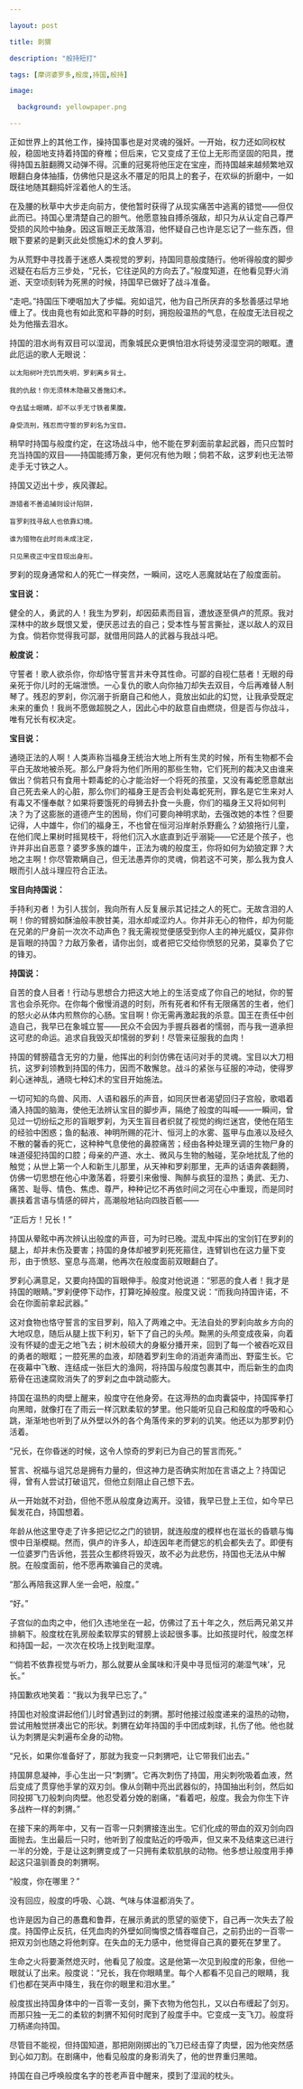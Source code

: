 ```yaml
---

layout: post

title: 刺猬

description: "般持短打"

tags: [摩诃婆罗多,般度,持国,般持]

image:

  background: yellowpaper.png

---
```




正如世界上的其他工作，操持国事也是对灵魂的强奸。一开始，权力还如同权杖般，稳固地支持着持国的脊椎；但后来，它又变成了王位上无形而坚固的阳具，搅得持国五脏翻腾又动弹不得。沉重的冠冕将他压定在宝座，而持国越来越频繁地双眼翻白身体抽搐，仿佛他只是这永不餍足的阳具上的套子，在欢纵的折磨中，一如既往地随其翻捣奸淫着他人的生活。

<!--more-->

在及腰的秋草中大步走向前方，使他暂时获得了从现实痛苦中逃离的错觉——但仅此而已。持国心里清楚自己的胆气。他愿意独自搏杀强敌，却只为从认定自己尊严受损的风险中抽身。因这盲眼正无故落泪，他怀疑自己也许是忘记了一些东西，但眼下要紧的是剿灭此处惯施幻术的食人罗刹。

为从荒野中寻找善于迷惑人类视觉的罗刹，持国同意般度随行。他听得般度的脚步迟疑在右后方三步处，“兄长，它往逆风的方向去了。”般度知道，在他看见野火消逝、天空顷刻转为死黑的时候，持国早已做好了战斗准备。

“走吧。”持国压下哽咽加大了步幅。宛如诅咒，他为自己所厌弃的多愁善感过早地缠上了。伐由竟也有如此宽和平静的时刻，拥抱般温热的气息，在般度无法目视之处为他揩去泪水。

持国的泪水尚有双目可以湿润，而象城民众更惧怕泪水将徒劳浸湿空洞的眼眶。遭此厄运的歌人无眼说：

```
以太阳树叶充饥而失明，罗刹离乡背土。

我的仇敌！你无须林木隐蔽又善施幻术。

夺去猛士眼睛，却不以手无寸铁者果腹。

身受流刑，残忍而守誓的罗刹名为宝目。

```

稍早时持国与般度约定，在这场战斗中，他不能在罗刹面前拿起武器，而只应暂时充当持国的双目——持国能搏万象，更何况有他为眼；倘若不敌，这罗刹也无法带走手无寸铁之人。

持国又迈出十步，疾风骤起。

```
游猎者不善追捕则设计陷阱，

盲罗刹找寻敌人也依靠幻境。

谁为猎物在此时尚未成注定，

只见黑夜正中宝目现出身形。

```

罗刹的现身通常和人的死亡一样突然，一瞬间，这吃人恶魔就站在了般度面前。


**宝目说：**

健全的人，勇武的人！我生为罗刹，却因茹素而目盲，遭放逐至俱卢的荒原。我对深林中的故乡既恨又爱，便厌恶过去的自己；受本性与誓言撕扯，遂以敌人的双目为食。倘若你觉得我可鄙，就借用同路人的武器与我战斗吧。


**般度说：**

守誓者！歌人欲杀你，你却恪守誓言并未夺其性命。可鄙的自视仁慈者！无眼的母亲死于你儿时的无端泄愤。一心复仇的歌人向你抽刀却失去双目，今后再难替人制琴了。残忍的罗刹，你沉溺于折磨自己和他人，竟放出如此的幻觉，让我承受既定未来的重负！我尚不愿做超脱之人，因此心中的敌意自由燃烧，但是否与你战斗，唯有兄长有权决定。


**宝目说：**

通晓正法的人啊！人类声称当福身王统治大地上所有生灵的时候，所有生物都不会平白无故地被杀死。那么尸身将为他们所用的那些生物，它们死刑的裁决又由谁来做出？倘若只有食用十颗毒蛇的心才能治好一个将死的孩童，又没有毒蛇愿意献出自己死去亲人的心脏，那么你们的福身王是否会判处毒蛇死刑，罪名是它生来对人有毒又不懂奉献？如果将要饿死的母狮去扑食一头鹿，你们的福身王又将如何判决？为了这膨胀的道德产生的困局，你们可要向神明求助，去强改她的本性？但要记得，人中雄牛，你们的福身王，不也曾在恒河沿岸射杀野鹿么？幼狼拖行儿童，在他们爬上果树时摇晃枝干，将他们沉入水底直到近乎溺毙——它还是个孩子，也许并非出自恶意？婆罗多族的雄牛，正法为魂的般度王，你将如何为幼狼定罪？大地之主啊！你尽管欺瞒自己，但无法愚弄你的灵魂，倘若这不可笑，那么我为食人眼而引人战斗理应符合正法。


**宝目向持国说：**

手持利刃者！为引人拔剑，我向所有人反复展示其记挂之人的死亡。无故含泪的人啊！你的臂膀如酥油般丰腴甘美，泪水却咸涩灼人。你并非无心的物件，却为何能在兄弟的尸身前一次次不动声色？我无需视觉便感受到你人主的神光威仪，莫非你是盲眼的持国？力敌万象者，请你出剑，或者把它交给你愤怒的兄弟，莫辜负了它的锋刃。


**持国说：**

自苦的食人目者！行动与思想合力把这大地上的生活变成了你自己的地狱，你的誓言也会杀死你。在你每个傲慢消退的时刻，所有死者和怀有无限痛苦的生者，他们的怒火必从体内煎熬你的心肠。宝目啊！你无需再激起我的杀意。国王在责任中创造自己，我早已在象城立誓——民众不会因为手握兵器者的懦弱，而与我一道承担这可悲的命运。追求自我毁灭却懦弱的罗刹！尽管来征服我的血肉！


持国的臂膀蕴含无穷的力量，他挥出的利剑仿佛在诘问对手的灵魂。宝目以大刀相抗，这罗刹领教到持国的伟力，因而不敢懈怠。战斗的紧张与征服的冲动，使得罗刹心迷神乱，通晓七种幻术的宝目开始施法。

一切可知的鸟兽、风雨、人语和器乐的声音，如同厌世者渴望回归子宫般，歌唱着涌入持国的脑海，使他无法辨认宝目的脚步声，隔绝了般度的叫喊——一瞬间，曾见过一切纷纭之形的盲眼罗刹，为天生盲目者织就了视觉的绚烂迷宫，使他在陌生的经验中困惑；鱼的黏液、神明所赐的花汁、恒河上的水雾、盔甲与血液以及经久不散的馨香的死亡，这种种气息使他的鼻腔痛苦；经由各种处理烹调的生物尸身的味道侵犯持国的口腔；母亲的产道、水土、微风与生物的触碰，芜杂地扰乱了他的触觉；从世上第一个人和新生儿那里，从天神和罗刹那里，无声的话语奔袭翻腾，仿佛一切思想在他心中激荡着，将要引来傲慢、陶醉与疯狂的湿热；勇武、无力、痛苦、耻辱、情色、焦虑、尊严，种种记忆不再依时间之河在心中重现，而是同时裹挟着言语与情感的碎片，高潮般地钻向四肢百骸——

“正后方！兄长！”

持国从晕眩中再次辨认出般度的声音，可为时已晚。混乱中挥出的宝剑钉在罗刹的腿上，却并未伤及要害；持国的身体却被罗刹死死箍住，连臂钏也在这力量下变形，由于愤怒、窒息与高潮，他再次在般度面前双眼翻白了。

罗刹心满意足，又要向持国的盲眼伸手。般度对他说道：“邪恶的食人者！我才是持国的眼睛。”罗刹便停下动作，打算吃掉般度。般度又说：“而我向持国许诺，不会在你面前拿起武器。”

这对食物也恪守誓言的宝目罗刹，陷入了两难之中。无法自处的罗刹向故乡方向的大地叹息，随后从腿上拔下利刃，斩下了自己的头颅。黝黑的头颅变成夜枭，向着没有怀疑的虚无之地飞去；树木般硕大的身躯分播开来，回到了每一个被吞吃双目的勇者的眼眶；一腔死黑的血液，却随着罗刹生命的消逝奔涌而出、野蛮生长。它在夜幕中飞散、连结成一张巨大的渔网，将持国与般度包裹其中，而后新生的血肉筋骨在迅速腐败消失了的罗刹之血中跳动膨大。

持国在温热的肉壁上醒来，般度守在他身旁。在这溽热的血肉囊袋中，持国挥拳打向黑暗，就像打在了雨云一样沉默柔软的梦里。他只能听见自己和般度的呼吸和心跳，渐渐地也听到了从外壁以外的各个角落传来的罗刹的讥笑。他还以为那罗刹仍活着。

“兄长，在你昏迷的时候，这令人惊奇的罗刹已为自己的誓言而死。”

誓言、祝福与诅咒总是拥有力量的，但这神力是否确实附加在言语之上？持国记得，曾有人尝试打破诅咒，但他立刻阻止自己想下去。

从一开始就不对劲，但他不愿从般度身边离开。没错，我早已登上王位，如今早已鬓发花白，持国想着。

年龄从他这里夺走了许多把记忆之门的锁钥，就连般度的模样也在滋长的昏聩与悔恨中日渐模糊。然而，俱卢的许多人，却连因年老而健忘的机会都失去了。即便有一位婆罗门告诉他，芸芸众生都终将毁灭，故不必为此悲伤，持国也无法从中解脱。在般度面前，他不愿再欺骗自己的灵魂。

“那么再陪我这罪人坐一会吧，般度。”

“好。”

子宫似的血肉之中，他们久违地坐在一起，仿佛过了五十年之久，然后两兄弟又并排躺下。般度枕在乳房般柔软厚实的臂膀上谈起很多事。比如孩提时代，般度怎样和持国一起，一次次在校场上找到毗湿摩。

“‘倘若不依靠视觉与听力，那么就要从金属味和汗臭中寻觅恒河的潮湿气味’，兄长。”

持国歉疚地笑着：“我以为我早已忘了。”

持国也对般度讲起他们儿时曾遇到过的刺猬。那时他接过般度递来的温热的动物，尝试用触觉拼凑出它的形状。刺猬在幼年持国的手中团成刺球，扎伤了他。他也就认为刺猬是尖刺遍布全身的动物。  

“兄长，如果你准备好了，那就为我变一只刺猬吧，让它带我们出去。”

持国屏息凝神，手心生出一只“刺猬”。它再次刺伤了持国，用尖刺吮吸着血液，然后变成了贯穿他手掌的双刃剑。像从剑鞘中亮出武器似的，持国抽出利剑，然后如同投掷飞刀般刺向肉壁。他忍受着分娩的剧痛，“看着吧，般度。我会为你生下许多战杵一样的刺猬。”

在接下来的两年中，又有一百零一只刺猬接连出生。它们化成的带血的双刃剑向四面抛去。生出最后一只时，他听到了般度贴近的呼吸声，但又来不及结束这已进行一半的分娩，于是让这刺猬变成了一只拥有柔软肌肤的动物。他多想让般度用手捧起这只温驯善良的刺猬啊。

“般度，你在哪里？”

没有回应，般度的呼吸、心跳、气味与体温都消失了。

也许是因为自己的愚蠢和鲁莽，在展示勇武的愿望的驱使下，自己再一次失去了般度。持国停止反抗，任凭血肉的外壁如同悔恨之情吞噬自己，之前扔出的一百零一把双刃剑也随之将他刺穿。在失血的无力感中，他觉得自己真的要死在梦里了。

生命之火将要澌然熄灭时，他看见了般度。这是他第一次见到般度的形象，但他一眼就认了出来。般度说：“兄长，我在你眼睛里。每个人都看不见自己的眼睛，我们也都在哭声中降生，我在你的眼里和泪水里。”

般度拔出持国身体中的一百零一支剑，撕下衣物为他包扎，又以白布缠起了剑刃。而那只独一无二的柔软的刺猬不知何时爬到了般度手中。它变成一支飞刀。般度将刀柄递向持国。  

尽管目不能视，但持国知道，那把刚刚掷出的飞刀已经击穿了肉壁，因为他突然感到心如刀割。在剧痛中，他看见般度的身影消失了，他的世界重归黑暗。

持国在自己呼唤般度名字的苍老声音中醒来，摸到了湿润的枕头。
